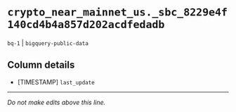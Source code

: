 # `crypto_near_mainnet_us._sbc_8229e4f140cd4b4a857d202acdfedadb`
`bq-1` | `bigquery-public-data`

## Column details
* [TIMESTAMP] `last_update`

-------------------------------------------------------------------------------
*Do not make edits above this line.*
